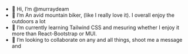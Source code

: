 - 👋 Hi, I’m @murraydeam
- 👀 I’m An avid mountain biker, (like I really love it). I overall enjoy the outdoors a lot
- 🌱 I’m currently learning Tailwind CSS and mesuring whether I enjoy it more than React-Bootstrap or MUI.
- 💞️ I’m looking to collaborate on any and all things, shoot me a message and 


<!---
murraydeam/murraydeam is a ✨ special ✨ repository because its `README.md` (this file) appears on your GitHub profile.
You can click the Preview link to take a look at your changes.
--->
